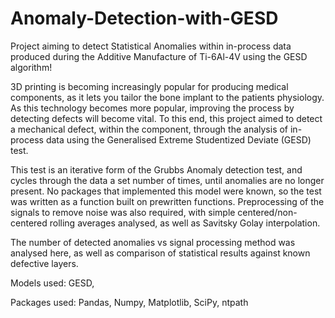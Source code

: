 # Anomaly-Detection-with-GESD
Project aiming to detect Statistical Anomalies within in-process data produced during the Additive Manufacture of Ti-6Al-4V using the GESD algorithm!

3D printing is becoming increasingly popular for producing medical components, as it lets you tailor the bone implant to the patients physiology. As this technology becomes more popular, improving the process by detecting defects will become vital. To this end, this project aimed to detect a mechanical defect, within the component, through the analysis of in-process data using the Generalised Extreme Studentized Deviate (GESD) test. 

This test is an iterative form of the Grubbs Anomaly detection test, and cycles through the data a set number of times, until anomalies are no longer present. No packages that implemented this model were known, so the test was written as a function built on prewritten functions. Preprocessing of the signals to remove noise was also required, with simple centered/non-centered rolling averages analysed, as well as Savitsky Golay interpolation. 

The number of detected anomalies vs signal processing method was analysed here, as well as comparison of statistical results against known defective layers. 

Models used: GESD, 

Packages used: Pandas, Numpy, Matplotlib, SciPy, ntpath



